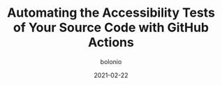 ---
author: bolonio
date: 2021-02-22
layout: post.njk
tags:
  - accessibility
  - automation
  - github
target_url: https://www.adrianbolonio.com/en/accessibility-github-actions/
title: Automating the Accessibility Tests of Your Source Code with GitHub Actions
---